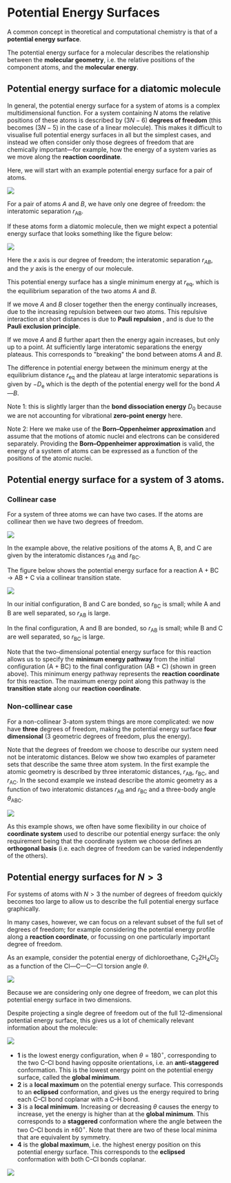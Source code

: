 # Potential Energy Surfaces

A common concept in theoretical and computational chemistry is that of a **potential energy surface**. 

The potential energy surface for a molecular describes the relationship between the **molecular geometry**, i.e. the relative positions of the component atoms, and the **molecular energy**.

## Potential energy surface for a diatomic molecule

In general, the potential energy surface for a system of atoms is a complex multidimensional function. For a system containing $N$ atoms the relative positions of these atoms is described by $(3N-6)$ **degrees of freedom** (this becomes $(3N-5)$ in the case of a linear molecule). This makes it difficult to visualise full potential energy surfaces in all but the simplest cases, and instead we often consider only those degrees of freedom that are chemically important—for example, how the energy of a system varies as we move along the **reaction coordinate**.

Here, we will start with an example potential energy surface for a pair of atoms. 

![](figures/diatomic_molecule.png)

For a pair of atoms $A$ and $B$, we have only one degree of freedom: the interatomic separation $r_\mathrm{AB}$.

If these atoms form a diatomic molecule, then we might expect a potential energy surface that looks something like the figure below:

![](figures/diatomic_potential_energy_surface.png)

Here the $x$ axis is our degree of freedom; the interatomic separation $r_{AB}$, and the $y$ axis is the energy of our molecule.

This potential energy surface has a single minimum energy at $r_\mathrm{eq}$, which is the equilibrium separation of the two atoms $A$ and $B$.

If we move $A$ and $B$ closer together then the energy continually increases, due to the increasing repulsion between our two atoms. This repulsive interaction at short distances is due to **Pauli repulsion** , and is due to the **Pauli exclusion principle**.

If we move $A$ and $B$ further apart then the energy again increases, but only up to a point. At sufficiently large interatomic separations the energy plateaus. This corresponds to "breaking" the bond between atoms $A$ and $B$.

The difference in potential energy between the minimum energy at the equilibrium distance $r_\mathrm{eq}$ and the plateau at large interatomic separations is given by $-D_\mathrm{e}$ which is the depth of the potential energy well for the bond $A$—$B$.

Note 1: this is slightly larger than the **bond dissociation energy** $D_0$ because we are not accounting for vibrational **zero-point energy** here.

Note 2: Here we make use of the **Born–Oppenheimer approximation** and assume that the motions of atomic nuclei and electrons can be considered separately. Providing the **Born–Oppenheimer approximation** is valid, the energy of a system of atoms can be expressed as a function of the positions of the atomic nuclei.

## Potential energy surface for a system of 3 atoms.

### Collinear case

For a system of three atoms we can have two cases. If the atoms are collinear then we have two degrees of freedom.

![](figures/3-body_collinear.png)

In the example above, the relative positions of the atoms A, B, and C are given by the interatomic distances $r_\mathrm{AB}$ and $r_\mathrm{BC}$.

The figure below shows the potential energy surface for a reaction A + BC → AB + C via a collinear transition state.

![](figures/3-body_collinear_PES.png)

In our initial configuration, B and C are bonded, so $r_\mathrm{BC}$ is small; while A and B are well separated, so $r_\mathrm{AB}$ is large.

In the final configuration, A and B are bonded, so $r_\mathrm{AB}$ is small; while B and C are well separated, so $r_\mathrm{BC}$ is large.

Note that the two-dimensional potential energy surface for this reaction allows us to specify the **minimum energy pathway** from the initial configuration (A + BC) to the final configuration (AB + C) (shown in green above). This minimum energy pathway represents the **reaction coordinate** for this reaction. The maximum energy point along this pathway is the **transition state** along our **reaction coordinate**.

### Non-collinear case

For a non-collinear 3-atom system things are more complicated: we now have **three** degrees of freedom, making the potential energy surface **four dimensional** (3 geometric degrees of freedom, plus the energy).

Note that the degrees of freedom we choose to describe our system need not be interatomic distances. Below we show two examples of parameter sets that describe the same three atom system. In the first example the atomic geometry is described by three interatomic distances, $r_\mathrm{AB}$, $r_\mathrm{BC}$, and $r_\mathrm{AC}$. In the second example we instead describe the atomic geometry as a function of two interatomic distances $r_\mathrm{AB}$ and $r_\mathrm{BC}$ and a three-body angle $\theta_\mathrm{ABC}$.

![](figures/3-body_non-collinear.png)

As this example shows, we often have some flexibility in our choice of **coordinate system** used to describe our potential energy surface: the only requirement being that the coordinate system we choose defines an **orthogonal basis** (i.e. each degree of freedom can be varied independently of the others).

## Potential energy surfaces for $N>3$


For systems of atoms with $N>3$ the number of degrees of freedom quickly becomes too large to allow us to describe the full potential energy surface graphically.

In many cases, however, we can focus on a relevant subset of the full set of degrees of freedom; for example considering the potential energy profile along a **reaction coordinate**, or focussing on one particularly important degree of freedom.

As an example, consider the potential energy of dichloroethane, C<sub>2</sub>2H<sub>4</sub>Cl<sub>2</sub> as a function of the Cl&mdash;C&mdash;C&mdash;Cl torsion angle $\theta$.

![](figures/C2H4Cl2_PES_intro.png)

Because we are considering only one degree of freedom, we can plot this potential energy surface in two dimensions.

Despite projecting a single degree of freedom out of the full 12-dimensional potential energy surface, this gives us a lot of chemically relevant information about the molecule:

![](figures/C2H4Cl2_PES.png)

- **1** is the lowest energy configuration, when $\theta = 180^\circ$, corresponding to the two C–Cl bond having opposite orientations, i.e. an **anti-staggered** conformation. This is the lowest energy point on the potential energy surface, called the **global minimum**.
- **2** is a **local maximum** on the potential energy surface. This corresponds to an **eclipsed** conformation, and gives us the energy required to bring each C–Cl bond coplanar with a C–H bond.
- **3** is a **local minimum**. Increasing or decreasing $\theta$ causes the energy to increase, yet the energy is higher than at the **global minimum**. This corresponds to a **staggered** conformation where the angle between the two C–Cl bonds in $\pm 60^\circ$. Note that there are two of these local minima that are equivalent by symmetry.
- **4** is the **global maximum**, i.e. the highest energy position on this potential energy surface. This corresponds to the **eclipsed** conformation with both C–Cl bonds coplanar.

![](figures/C2H4Cl2_conformers.png)
